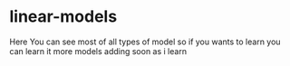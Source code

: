 # linear-models

Here You can see most of all types of model so if you wants to learn you can learn it
more models adding soon as i learn
